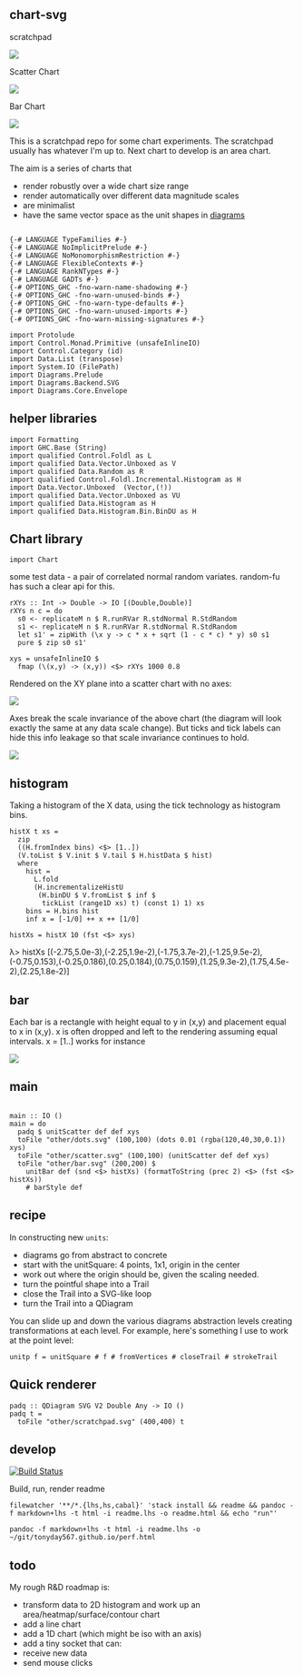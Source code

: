 <meta charset='utf-8'> <link rel="stylesheet" href="lhs.css">

chart-svg
---------

scratchpad

![](other/scratchpad.svg)

Scatter Chart

![](other/scatter.svg)

Bar Chart

![](other/bar.svg)

This is a scratchpad repo for some chart experiments. The scratchpad
usually has whatever I'm up to. Next chart to develop is an area chart.

The aim is a series of charts that

-   render robustly over a wide chart size range
-   render automatically over different data magnitude scales
-   are minimalist
-   have the same vector space as the unit shapes in
    [diagrams](http://projects.haskell.org/diagrams/haddock/index.html)

``` {.sourceCode .literate .haskell}

{-# LANGUAGE TypeFamilies #-}
{-# LANGUAGE NoImplicitPrelude #-}
{-# LANGUAGE NoMonomorphismRestriction #-}
{-# LANGUAGE FlexibleContexts #-}
{-# LANGUAGE RankNTypes #-}
{-# LANGUAGE GADTs #-}
{-# OPTIONS_GHC -fno-warn-name-shadowing #-}
{-# OPTIONS_GHC -fno-warn-unused-binds #-}
{-# OPTIONS_GHC -fno-warn-type-defaults #-}
{-# OPTIONS_GHC -fno-warn-unused-imports #-}
{-# OPTIONS_GHC -fno-warn-missing-signatures #-}

import Protolude
import Control.Monad.Primitive (unsafeInlineIO)
import Control.Category (id)
import Data.List (transpose)
import System.IO (FilePath)
import Diagrams.Prelude
import Diagrams.Backend.SVG
import Diagrams.Core.Envelope
```

helper libraries
----------------

``` {.sourceCode .literate .haskell}
import Formatting
import GHC.Base (String)
import qualified Control.Foldl as L
import qualified Data.Vector.Unboxed as V
import qualified Data.Random as R
import qualified Control.Foldl.Incremental.Histogram as H
import Data.Vector.Unboxed  (Vector,(!))
import qualified Data.Vector.Unboxed as VU
import qualified Data.Histogram as H
import qualified Data.Histogram.Bin.BinDU as H
```

Chart library
-------------

``` {.sourceCode .literate .haskell}
import Chart
```

some test data - a pair of correlated normal random variates. random-fu
has such a clear api for this.

``` {.sourceCode .literate .haskell}
rXYs :: Int -> Double -> IO [(Double,Double)]
rXYs n c = do
  s0 <- replicateM n $ R.runRVar R.stdNormal R.StdRandom
  s1 <- replicateM n $ R.runRVar R.stdNormal R.StdRandom
  let s1' = zipWith (\x y -> c * x + sqrt (1 - c * c) * y) s0 s1
  pure $ zip s0 s1'

xys = unsafeInlineIO $
  fmap (\(x,y) -> (x,y)) <$> rXYs 1000 0.8
```

Rendered on the XY plane into a scatter chart with no axes:

![](other/dots.svg)

Axes break the scale invariance of the above chart (the diagram will
look exactly the same at any data scale change). But ticks and tick
labels can hide this info leakage so that scale invariance continues to
hold.

![](other/scatter.svg)

histogram
---------

Taking a histogram of the X data, using the tick technology as histogram
bins.

``` {.sourceCode .literate .haskell}
histX t xs =
  zip
  ((H.fromIndex bins) <$> [1..])
  (V.toList $ V.init $ V.tail $ H.histData $ hist)
  where
    hist = 
      L.fold
      (H.incrementalizeHistU
       (H.binDU $ V.fromList $ inf $
        tickList (range1D xs) t) (const 1) 1) xs
    bins = H.bins hist
    inf x = [-1/0] ++ x ++ [1/0]
```

``` {.sourceCode .literate .haskell}
histXs = histX 10 (fst <$> xys)
```

λ&gt; histXs
\[(-2.75,5.0e-3),(-2.25,1.9e-2),(-1.75,3.7e-2),(-1.25,9.5e-2),(-0.75,0.153),(-0.25,0.186),(0.25,0.184),(0.75,0.159),(1.25,9.3e-2),(1.75,4.5e-2),(2.25,1.8e-2)\]

bar
---

Each bar is a rectangle with height equal to y in (x,y) and placement
equal to x in (x,y). x is often dropped and left to the rendering
assuming equal intervals. x = \[1..\] works for instance

![](other/bar.svg)

main
----

``` {.sourceCode .literate .haskell}

main :: IO ()
main = do
  padq $ unitScatter def def xys
  toFile "other/dots.svg" (100,100) (dots 0.01 (rgba(120,40,30,0.1)) xys)
  toFile "other/scatter.svg" (100,100) (unitScatter def def xys)
  toFile "other/bar.svg" (200,200) $
    unitBar def (snd <$> histXs) (formatToString (prec 2) <$> (fst <$> histXs))
    # barStyle def
```

recipe
------

In constructing new `units`:

-   diagrams go from abstract to concrete
-   start with the unitSquare: 4 points, 1x1, origin in the center
-   work out where the origin should be, given the scaling needed.
-   turn the pointful shape into a Trail
-   close the Trail into a SVG-like loop
-   turn the Trail into a QDiagram

You can slide up and down the various diagrams abstraction levels
creating transformations at each level. For example, here's something I
use to work at the point level:

``` {.sourceCode .literate .haskell}
unitp f = unitSquare # f # fromVertices # closeTrail # strokeTrail
```

Quick renderer
--------------

``` {.sourceCode .literate .haskell}
padq :: QDiagram SVG V2 Double Any -> IO ()
padq t =
  toFile "other/scratchpad.svg" (400,400) t
```

develop
-------

[![Build
Status](https://travis-ci.org/tonyday567/chart-svg.png)](https://travis-ci.org/tonyday567/chart-svg)

Build, run, render readme

    filewatcher '**/*.{lhs,hs,cabal}' 'stack install && readme && pandoc -f markdown+lhs -t html -i readme.lhs -o readme.html && echo "run"'

    pandoc -f markdown+lhs -t html -i readme.lhs -o ~/git/tonyday567.github.io/perf.html

todo
----

My rough R&D roadmap is:

-   transform data to 2D histogram and work up an
    area/heatmap/surface/contour chart
-   add a line chart
-   add a 1D chart (which might be iso with an axis)
-   add a tiny socket that can:
-   receive new data
-   send mouse clicks

